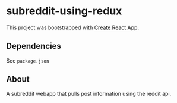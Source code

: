 # subreddit-using-redux

This project was bootstrapped with [Create React App](https://github.com/facebook/create-react-app).

## Dependencies

See `package.json`

## About

A subreddit webapp that pulls post information using the reddit api. 
